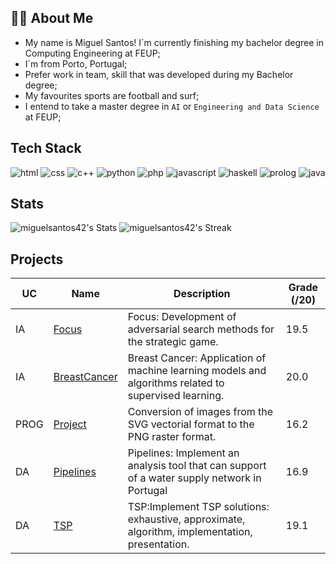 

## 👨‍💻 About Me

- My name is Miguel Santos! I´m currently finishing my bachelor degree in Computing Engineering at FEUP;
- I´m from Porto, Portugal;
- Prefer work in team, skill that was developed during my Bachelor degree;
- My favourites sports are football and surf;
- I entend to take a master degree in `AI` or `Engineering and Data Science` at FEUP;



## Tech Stack

![html](https://img.shields.io/badge/HTML5-E34F26?style=for-the-badge&logo=html5&logoColor=white)
![css](https://img.shields.io/badge/CSS3-1572B6?style=for-the-badge&logo=css3&logoColor=white)
![c++](https://img.shields.io/badge/C%2B%2B-00599C?style=for-the-badge&logo=c%2B%2B&logoColor=white)
![python](https://img.shields.io/badge/Python-FFD43B?style=for-the-badge&logo=python&logoColor=blue)
![php](https://img.shields.io/badge/PHP-777BB4?style=for-the-badge&logo=php&logoColor=white)
![javascript](https://img.shields.io/badge/JavaScript-323330?style=for-the-badge&logo=javascript&logoColor=F7DF1E)
![haskell](https://img.shields.io/badge/Haskell-5D4F85?style=for-the-badge&logo=haskell&logoColor=white)
![prolog](https://img.shields.io/badge/Prolog-blue?style=for-the-badge&logo=code&logoColor=white)
![java](https://img.shields.io/badge/Java-red?style=for-the-badge&logo=java&logoColor=white)



## Stats

<div>

![miguelsantos42's Stats](https://github-readme-stats.vercel.app/api?username=miguelsantos42&theme=vue-dark&show_icons=true&hide_border=false&count_private=true)
![miguelsantos42's Streak](https://github-readme-streak-stats.herokuapp.com/?user=miguelsantos42&theme=vue-dark&hide_border=false)

</div>

## Projects

| UC   | Name      | Description                                                                                                                                                   | Grade (/20) |
|------|-----------|---------------------------------------------------------------------------------------------------------------------------------------------------------------|-------------|
| IA | [Focus](https://github.com/miguelsantos42/IA/tree/main/assignment1)  | Focus: Development of adversarial search methods for the strategic game.                    | 19.5        |
| IA | [BreastCancer](https://github.com/miguelsantos42/IA/tree/main/assignment2)     | Breast Cancer: Application of machine learning models and algorithms related to supervised learning.    | 20.0        |
| PROG | [Project](https://github.com/miguelsantos42/PROG/tree/main/project)| Conversion of images from the SVG vectorial format to the PNG raster format.                   | 16.2        |
| DA | [Pipelines](https://github.com/miguelsantos42/DA/tree/master/Projeto1)  | Pipelines: Implement an analysis tool that can support of a water supply network in Portugal                    | 16.9       |
| DA | [TSP](https://github.com/miguelsantos42/DA/tree/master/Projeto2)        | TSP:Implement TSP solutions: exhaustive, approximate, algorithm, implementation, presentation.    | 19.1       |



